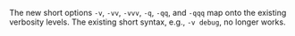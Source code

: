 The new short options `-v`, `-vv`, `-vvv`, `-q`, `-qq`, and `-qqq` map onto the
existing verbosity levels. The existing short syntax, e.g., `-v debug`, no
longer works.
